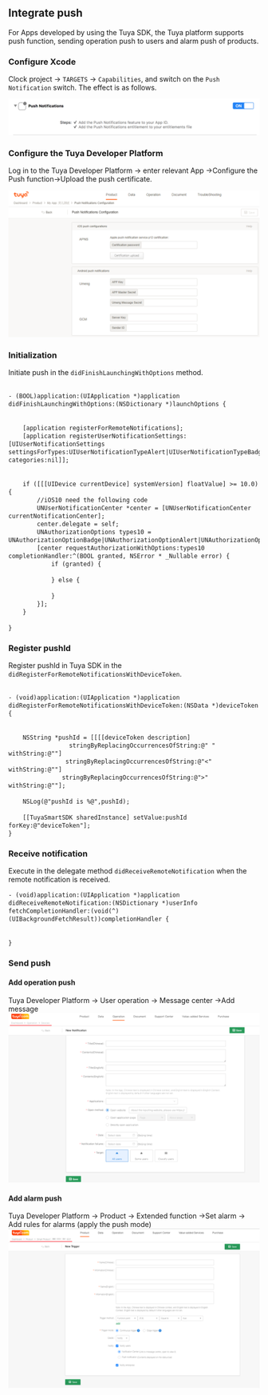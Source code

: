 ## Integrate push

For Apps developed by using the Tuya SDK, the Tuya platform supports push function, sending operation push to users and alarm push of products. 

### Configure Xcode

Clock project -> `TARGETS` -> `Capabilities`, and switch on the `Push Notification` switch. The effect is as follows.

![ios-push](./images/ios-push.png)


### Configure the Tuya Developer Platform

Log in to the Tuya Developer Platform -> enter relevant App ->Configure the Push function->Upload the push certificate.

![ios-push-setting](./images/ios-push-setting.png)



### Initialization

Initiate push in the `didFinishLaunchingWithOptions` method. 

```objc
    
- (BOOL)application:(UIApplication *)application didFinishLaunchingWithOptions:(NSDictionary *)launchOptions {
    
    
    [application registerForRemoteNotifications];
    [application registerUserNotificationSettings:[UIUserNotificationSettings settingsForTypes:UIUserNotificationTypeAlert|UIUserNotificationTypeBadge|UIUserNotificationTypeSound categories:nil]];
    
    
    if ([[[UIDevice currentDevice] systemVersion] floatValue] >= 10.0) {
        //iOS10 need the following code
        UNUserNotificationCenter *center = [UNUserNotificationCenter currentNotificationCenter];
        center.delegate = self;
        UNAuthorizationOptions types10 = UNAuthorizationOptionBadge|UNAuthorizationOptionAlert|UNAuthorizationOptionSound;
        [center requestAuthorizationWithOptions:types10 completionHandler:^(BOOL granted, NSError * _Nullable error) {
            if (granted) {
                
            } else {
                
            }
        }];
    }
    
}

```

### Register pushId

Register pushId in Tuya SDK in the `didRegisterForRemoteNotificationsWithDeviceToken`. 

```objc

- (void)application:(UIApplication *)application didRegisterForRemoteNotificationsWithDeviceToken:(NSData *)deviceToken {
    
        
    NSString *pushId = [[[[deviceToken description]
                 stringByReplacingOccurrencesOfString:@" " withString:@""]
                stringByReplacingOccurrencesOfString:@"<" withString:@""]
               stringByReplacingOccurrencesOfString:@">" withString:@""];
    
    NSLog(@"pushId is %@",pushId);
    
    [[TuyaSmartSDK sharedInstance] setValue:pushId forKey:@"deviceToken"];
}

```


### Receive notification

Execute in the delegate method `didReceiveRemoteNotification` when the remote notification is received. 


```objc
- (void)application:(UIApplication *)application didReceiveRemoteNotification:(NSDictionary *)userInfo fetchCompletionHandler:(void(^)(UIBackgroundFetchResult))completionHandler {


}
```

### Send push

#### Add operation push

Tuya Developer Platform -> User operation -> Message center ->Add message
![ios-push-setting](./images/ios-push-setting-operation.png)

#### Add alarm push

Tuya Developer Platform -> Product -> Extended function ->Set alarm -> Add rules for alarms (apply the push mode)
![ios-push-setting](./images/ios-push-setting-warning.png)